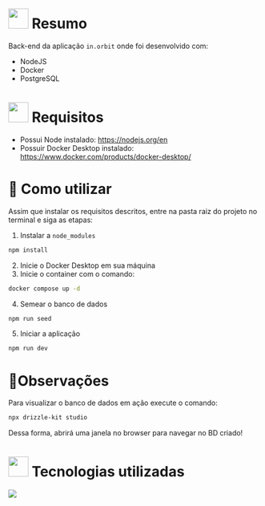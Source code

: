 # <img height="40" src="https://user-images.githubusercontent.com/84249945/219458363-0df46081-95bd-4878-a828-541457541cbd.png"/> Resumo
Back-end da aplicação ``in.orbit`` onde foi desenvolvido com:
  * NodeJS
  * Docker
  * PostgreSQL

# <img height="40" src="https://user-images.githubusercontent.com/84249945/219471082-bba3510e-ee6d-4a6e-bf78-d7afc692043e.png"/> Requisitos
  * Possui Node instalado: https://nodejs.org/en
  * Possuir Docker Desktop instalado: https://www.docker.com/products/docker-desktop/

# :hammer: Como utilizar
Assim que instalar os requisitos descritos, entre na pasta raiz do projeto no terminal e siga as etapas:
1) Instalar a `node_modules`
```bash
npm install
```
2) Inicie o Docker Desktop em sua máquina
3) Inicie o container com o comando: 
```bash
docker compose up -d
```
4) Semear o banco de dados
```bash
npm run seed
```
5) Iniciar a aplicação
```bash
npm run dev
```
# 📝Observações
Para visualizar o banco de dados em ação execute o comando:
```bash
npx drizzle-kit studio
```
Dessa forma, abrirá uma janela no browser para navegar no BD criado!

# <img height="40" src="https://user-images.githubusercontent.com/84249945/219471565-77dd520e-41ee-41f8-8fb9-0e259535a867.png"/> Tecnologias utilizadas
<p>
  <a href="https://skillicons.dev">
    <img src="https://skillicons.dev/icons?i=nodejs,ts,docker,postgresql" />
  </a>
</p>
